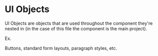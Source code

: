 UI Objects
==========

UI Objects are objects that are used throughout the component they're nested in (in the case of this file the component is the main project).

Ex.

Buttons, standard form layouts, paragraph styles, etc.
